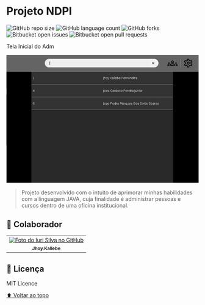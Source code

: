 # Projeto NDPI

![GitHub repo size](https://img.shields.io/github/repo-size/Jhoy-Kallebe/NDPI?style=for-the-badge)
![GitHub language count](https://img.shields.io/github/languages/count/Jhoy-Kallebe/NDPI?style=for-the-badge)
![GitHub forks](https://img.shields.io/github/forks/Jhoy-Kallebe/NDPI?style=for-the-badge)
![Bitbucket open issues](https://img.shields.io/bitbucket/issues/Jhoy-Kallebe/NDPI?style=for-the-badge)
![Bitbucket open pull requests](https://img.shields.io/bitbucket/pr-raw/Jhoy-Kallebe/NDPI?style=for-the-badge)

<p>Tela Inicial do Adm</p>
<img src="ndpiProject.png" width="600px;" alt="imagem tela usuario">

> Projeto desenvolvido com o intuito de aprimorar minhas habilidades com a linguagem JAVA, cuja finalidade é administrar pessoas e cursos dentro de uma oficina institucional.

## 🤝 Colaborador

<table>
  <tr>
    <td align="center">
      <a href="https://github.com/Jhoy-Kallebe">
        <img src="https://avatars.githubusercontent.com/u/98123726?v=4" width="100px;" alt="Foto do Iuri Silva no GitHub"/><br>
        <sub>
          <b>Jhoy Kallebe</b>
        </sub>
      </a>
    </td>
  </tr>
</table>

## 📝 Licença

MIT Licence

[⬆ Voltar ao topo](#projeto-ndpi)<br>
